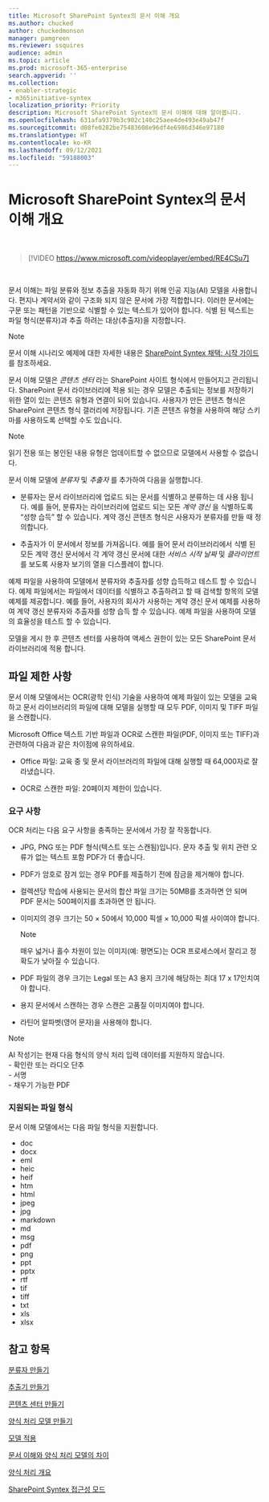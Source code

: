```yaml
---
title: Microsoft SharePoint Syntex의 문서 이해 개요
ms.author: chucked
author: chuckedmonson
manager: pamgreen
ms.reviewer: ssquires
audience: admin
ms.topic: article
ms.prod: microsoft-365-enterprise
search.appverid: ''
ms.collection:
- enabler-strategic
- m365initiative-syntex
localization_priority: Priority
description: Microsoft SharePoint Syntex의 문서 이해에 대해 알아봅니다.
ms.openlocfilehash: 631afa9379b3c902c140c25aee4de493e49ab47f
ms.sourcegitcommit: d08fe0282be75483608e96df4e6986d346e97180
ms.translationtype: HT
ms.contentlocale: ko-KR
ms.lasthandoff: 09/12/2021
ms.locfileid: "59188003"
---
```

# <a name="document-understanding-overview-in-microsoft-sharepoint-syntex"></a>Microsoft SharePoint Syntex의 문서 이해 개요


</br>

> [!VIDEO https://www.microsoft.com/videoplayer/embed/RE4CSu7] 

</br>

문서 이해는 파일 분류와 정보 추출을 자동화 하기 위해 인공 지능(AI) 모델을 사용합니다. 편지나 계약서와 같이 구조화 되지 않은 문서에 가장 적합합니다. 이러한 문서에는 구문 또는 패턴을 기반으로 식별할 수 있는 텍스트가 있어야 합니다. 식별 된 텍스트는 파일 형식(분류자)과 추출 하려는 대상(추출자)을 지정합니다.

> [!NOTE]
> 문서 이해 시나리오 예제에 대한 자세한 내용은 [SharePoint Syntex 채택: 시작 가이드](./adoption-getstarted.md)를 참조하세요.

문서 이해 모델은 *콘텐츠 센터* 라는 SharePoint 사이트 형식에서 만들어지고 관리됩니다. SharePoint 문서 라이브러리에 적용 되는 경우 모델은 추출되는 정보를 저장하기 위한 열이 있는 콘텐츠 유형과 연결이 되어 있습니다. 사용자가 만든 콘텐츠 형식은 SharePoint 콘텐츠 형식 갤러리에 저장됩니다. 기존 콘텐츠 유형을 사용하여 해당 스키마를 사용하도록 선택할 수도 있습니다.

> [!NOTE]
> 읽기 전용 또는 봉인된 내용 유형은 업데이트할 수 없으므로 모델에서 사용할 수 없습니다.

문서 이해 모델에 *분류자* 및 *추출자* 를 추가하여 다음을 실행합니다. 

- 분류자는 문서 라이브러리에 업로드 되는 문서를 식별하고 분류하는 데 사용 됩니다. 예를 들어, 분류자는 라이브러리에 업로드 되는 모든 *계약 갱신* 을 식별하도록 “성향 습득” 할 수 있습니다. 계약 갱신 콘텐츠 형식은 사용자가 분류자를 만들 때 정의합니다.

- 추출자가 이 문서에서 정보를 가져옵니다. 예를 들어 문서 라이브러리에서 식별 된 모든 계약 갱신 문서에서 각 계약 갱신 문서에 대한 *서비스 시작 날짜* 및 *클라이언트* 를 보도록 사용자 보기의 열을 디스플레이 합니다. 

예제 파일을 사용하여 모델에서 분류자와 추출자를 성향 습득하고 테스트 할 수 있습니다. 예제 파일에서는 파일에서 데이터를 식별하고 추출하려고 할 때 검색할 항목의 모델 예제를 제공합니다. 예를 들어, 사용자의 회사가 사용하는 계약 갱신 문서 예제를 사용하여 계약 갱신 분류자와 추출자를 성향 습득 할 수 있습니다. 예제 파일을 사용하여 모델의 효율성을 테스트 할 수 있습니다.

모델을 게시 한 후 콘텐츠 센터를 사용하여 액세스 권한이 있는 모든 SharePoint 문서 라이브러리에 적용 합니다.  

## <a name="file-limitations"></a>파일 제한 사항

문서 이해 모델에서는 OCR(광학 인식) 기술을 사용하여 예제 파일이 있는 모델을 교육하고 문서 라이브러리의 파일에 대해 모델을 실행할 때 모두 PDF, 이미지 및 TIFF 파일을 스캔합니다.

Microsoft Office 텍스트 기반 파일과 OCR로 스캔한 파일(PDF, 이미지 또는 TIFF)과 관련하여 다음과 같은 차이점에 유의하세요.

- Office 파일: 교육 중 및 문서 라이브러리의 파일에 대해 실행할 때 64,000자로 잘라냈습니다.

- OCR로 스캔한 파일: 20페이지 제한이 있습니다.  

### <a name="requirements"></a>요구 사항

OCR 처리는 다음 요구 사항을 충족하는 문서에서 가장 잘 작동합니다.

- JPG, PNG 또는 PDF 형식(텍스트 또는 스캔됨)입니다. 문자 추출 및 위치 관련 오류가 없는 텍스트 포함 PDF가 더 좋습니다.

- PDF가 암호로 잠겨 있는 경우 PDF를 제출하기 전에 잠금을 제거해야 합니다.

- 컬렉션당 학습에 사용되는 문서의 합산 파일 크기는 50MB를 초과하면 안 되며 PDF 문서는 500페이지를 초과하면 안 됩니다.

- 이미지의 경우 크기는 50 × 50에서 10,000 픽셀 × 10,000 픽셀 사이여야 합니다.
   > [!NOTE]
   > 매우 넓거나 홀수 차원이 있는 이미지(예: 평면도)는 OCR 프로세스에서 잘리고 정확도가 낮아질 수 있습니다.
 
- PDF 파일의 경우 크기는 Legal 또는 A3 용지 크기에 해당하는 최대 17 x 17인치여야 합니다.

- 용지 문서에서 스캔하는 경우 스캔은 고품질 이미지여야 합니다.

- 라틴어 알파벳(영어 문자)을 사용해야 합니다.

> [!NOTE]
> AI 작성기는 현재 다음 형식의 양식 처리 입력 데이터를 지원하지 않습니다.<br>- 확인란 또는 라디오 단추<br>- 서명<br>- 채우기 가능한 PDF

### <a name="supported-file-types"></a>지원되는 파일 형식

문서 이해 모델에서는 다음 파일 형식을 지원합니다.

- doc
- docx
- eml
- heic
- heif
- htm
- html
- jpeg
- jpg
- markdown
- md
- msg
- pdf
- png
- ppt
- pptx
- rtf
- tif
- tiff
- txt
- xls
- xlsx



## <a name="see-also"></a>참고 항목
[분류자 만들기](create-a-classifier.md)

[추출기 만들기](create-an-extractor.md)

[콘텐츠 센터 만들기](create-a-content-center.md)

[양식 처리 모델 만들기](create-a-form-processing-model.md)

[모델 적용](apply-a-model.md)   

[문서 이해와 양식 처리 모델의 차이](difference-between-document-understanding-and-form-processing-model.md)
  
[양식 처리 개요](form-processing-overview.md)

[SharePoint Syntex 접근성 모드](accessibility-mode.md)